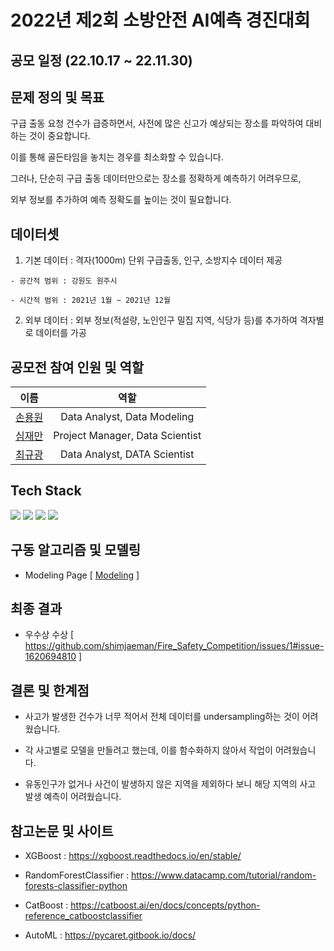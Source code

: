 # 2022년 제2회 소방안전 AI예측 경진대회

## 공모 일정 (22.10.17 ~ 22.11.30)

## 문제 정의 및 목표
구급 출동 요청 건수가 급증하면서, 사전에 많은 신고가 예상되는 장소를 파악하여 대비하는 것이 중요합니다. 

이를 통해 골든타임을 놓치는 경우를 최소화할 수 있습니다. 

그러나, 단순히 구급 출동 데이터만으로는 장소를 정확하게 예측하기 어려우므로, 

외부 정보를 추가하여 예측 정확도를 높이는 것이 필요합니다.

## 데이터셋
  1. 기본 데이터 : 격자(1000m) 단위 구급출동, 인구, 소방지수 데이터 제공

    - 공간적 범위 : 강원도 원주시

    - 시간적 범위 : 2021년 1월 ~ 2021년 12월

  2. 외부 데이터 : 외부 정보(적설량, 노인인구 밀집 지역, 식당가 등)를 추가하여 격자별로 데이터를 가공

## 공모전 참여 인원 및 역할 
|                이름                           |                  역할                 |
| :-------------------------------:             | :------------------------------------: |
|  [손용원](https://github.com/ywonson)         |      Data Analyst, Data Modeling      |
|  [심재만](https://github.com/shimjaeman)      |     Project Manager, Data Scientist   |
|  [최규광](https://github.com/kyukwnag)        |      Data Analyst, DATA Scientist     |

## Tech Stack
<div align=left> 
 <img src="https://img.shields.io/badge/python-3776AB?style=for-the-badge&logo=python&logoColor=white"> 
 <img src="https://img.shields.io/badge/mysql-4479A1?style=for-the-badge&logo=mysql&logoColor=white"> 
 <img src="https://img.shields.io/badge/github-181717?style=for-the-badge&logo=github&logoColor=white">
 <img src="https://img.shields.io/badge/git-F05032?style=for-the-badge&logo=git&logoColor=white">
 
## 구동 알고리즘 및 모델링 
  * Modeling Page [ [Modeling](https://github.com/shimjaeman/Fire_Safety_Competition/tree/main/04.%20Modeling) ]

## 최종 결과
  * 우수상 수상 [ https://github.com/shimjaeman/Fire_Safety_Competition/issues/1#issue-1620694810 ]

## 결론 및 한계점
  * 사고가 발생한 건수가 너무 적어서 전체 데이터를 undersampling하는 것이 어려웠습니다.
  
  * 각 사고별로 모델을 만들려고 했는데, 이를 함수화하지 않아서 작업이 어려웠습니다.
  
  * 유동인구가 없거나 사건이 발생하지 않은 지역을 제외하다 보니 해당 지역의 사고 발생 예측이 어려웠습니다.

## 참고논문 및 사이트
  * XGBoost : https://xgboost.readthedocs.io/en/stable/
  
  * RandomForestClassifier : https://www.datacamp.com/tutorial/random-forests-classifier-python
  
  * CatBoost : https://catboost.ai/en/docs/concepts/python-reference_catboostclassifier
  
  * AutoML : https://pycaret.gitbook.io/docs/
